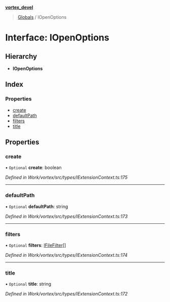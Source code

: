 **[vortex_devel](../README.md)**

> [Globals](../globals.md) / IOpenOptions

# Interface: IOpenOptions

## Hierarchy

* **IOpenOptions**

## Index

### Properties

* [create](iopenoptions.md#create)
* [defaultPath](iopenoptions.md#defaultpath)
* [filters](iopenoptions.md#filters)
* [title](iopenoptions.md#title)

## Properties

### create

• `Optional` **create**: boolean

*Defined in Work/vortex/src/types/IExtensionContext.ts:175*

___

### defaultPath

• `Optional` **defaultPath**: string

*Defined in Work/vortex/src/types/IExtensionContext.ts:173*

___

### filters

• `Optional` **filters**: [IFileFilter](ifilefilter.md)[]

*Defined in Work/vortex/src/types/IExtensionContext.ts:174*

___

### title

• `Optional` **title**: string

*Defined in Work/vortex/src/types/IExtensionContext.ts:172*
